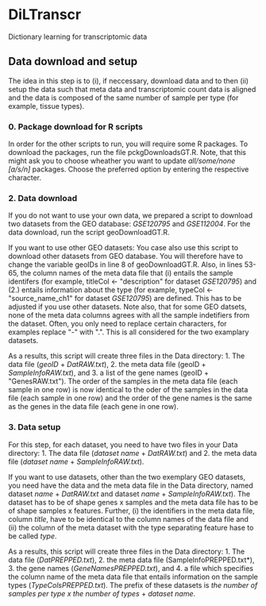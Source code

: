 # DiLTranscr
Dictionary learning for transcriptomic data

## Data download and setup
The idea in this step is to (i), if neccessary, download data and to then (ii) setup the data such that meta data and transcriptomic count data is aligned and the data is composed of the same number of sample per type (for example, tissue types).

### 0. Package download for R scripts
In order for the other scripts to run, you will require some R packages. To download the packages, run the file pckgDownloadsGT.R. Note, that this might ask you to choose wheather you want to update *all/some/none [a/s/n]* packages. Choose the preferred option by entering the respective character.

### 2. Data download
If you do not want to use your own data, we prepared a script to download two datasets from the GEO database: *GSE120795* and *GSE112004*. For the data download, run the script geoDownloadGT.R. 

If you want to use other GEO datasets: You case also use this script to download other datasets from GEO database. You will therefore have to change the variable geoIDs in line 8 of geoDownloadGT.R. Also, in lines 53-65, the column names of the meta data file that (i) entails the sample identifers (for example, titleCol <- "description" for dataset *GSE120795*) and (2.) entails information about the type (for example, typeCol <- "source_name_ch1" for dataset *GSE120795*) are defined. This has to be adjusted if you use other datasets. Note also, that for some GEO datsets, none of the meta data columns agrees with all the sample indetifiers from the dataset. Often, you only need to replace certain characters, for examples replace "-" with ".". This is all considered for the two examplary datasets.

As a results, this script will create three files in the Data directory: 1. The data file (*geoID* + *DatRAW.txt*), 2. the meta data file (geoID + *SampleInfoRAW.txt*), and 3. a list of the gene names (geoID + "GenesRAW.txt"). The order of the samples in the meta data file (each sample in one row) is now identical to the oder of the samples in the data file (each sample in one row) and the order of the gene names is the same as the genes in the data file (each gene in one row).

### 3. Data setup
For this step, for each dataset, you need to have two files in your Data directory:  1. The data file (*dataset name* + *DatRAW.txt*) and 2. the meta data file (*dataset name* + *SampleInfoRAW.txt*). 

If you want to use datasets, other than the two exemplary GEO datasets, you need have the data and the meta data file in the Data directory, named dataset *name* + *DatRAW.txt* and dataset *name* + *SampleInfoRAW.txt*). The dataset has to be of shape genes x samples and the meta data file has to be of shape samples x features. Further, (i) the identifiers in the meta data file, column *title*, have to be identical to the column names of the data file and (ii) the column of the meta dataset with the type separating feature hase to be called *type*.

As a results, this script will create three files in the Data directory: 1. The data file (*DatPREPPED.txt*), 2. the meta data file (SampleInfoPREPPED.txt*), 3. the gene names (*GeneNamesPREPPED.txt*), and 4. a file which specifies the column name of the meta data file that entails information on the sample types (*TypeColsPREPPED.txt*). The prefix of these datasets is *the number of samples per type* *x* *the number of types* + *dataset name*.

